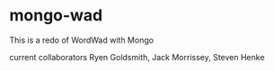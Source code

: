 # mongo-wad
This is a redo of WordWad with Mongo


current collaborators Ryen Goldsmith, Jack Morrissey, Steven Henke
